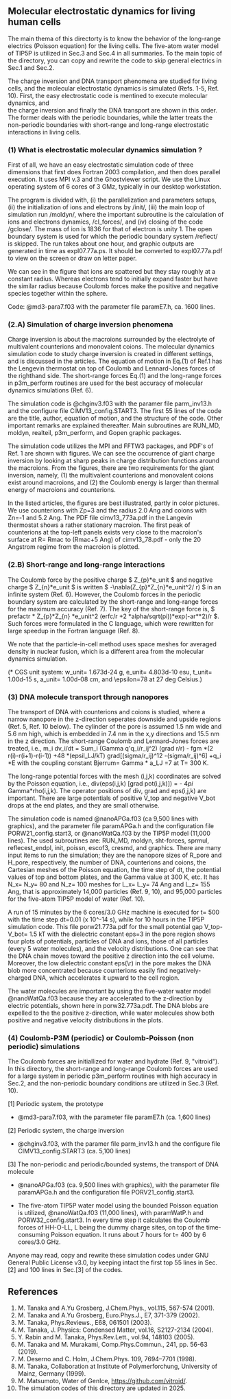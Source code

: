 ## Molecular electrostatic dynamics for living human cells ##

The main thema of this directorty is to know the behavior of the long-range electrics 
(Poisson equation) for the living cells. The five-atom water model of TIP5P is utilized 
in Sec.3 and Sec.4 in all summaries. To the main topic of the directory, you can copy 
and rewrite the code to skip general electrics in Sec.1 and Sec.2.

The charge inversion and DNA transport phenomena are studied for living cells, and the 
molecular electrostatic dynamics is simulated (Refs. 1-5, Ref. 10).
First, the easy electrostatic code is mentined to execute molecular dynamics, and  
the charge inversion and finally the DNA transport are shown in this order.
The former deals with the periodic boundaries, while the latter treats the non-periodic 
boundaries with short-range and long-range electrostatic interactions in living cells. 

### (1) What is electrostatic molecular dynamics simulation ? ###

First of all, we have an easy electrostatic simulation code of three dimensions 
that first does Fortran 2003 compilation, and then does parallel execution. 
It uses MPI v.3 and the Ghostviewer script. 
We use the Linux operating system of 6 cores of 3 GMz, typically in our desktop workstation. 

The program is divided with, (i) the parallelization and parameters setups, (ii) the initialization of
ions and electrons by /init/, (iii) the main loop of simulation run /moldyn/, where the important 
subroutine is the calculation of ions and electrons dynamics, /cl_forces/,
and (iv) closing of the code /gclose/. The mass of ion is 1836 for that of electron is unity 1. 
The open boundary system is used for which the periodic boundary system /reflect/ is skipped.
The run takes about one hour, and graphic outputs are generated in time as expl07.77a.ps.
It should be converted to expl07.77a.pdf to view on the screen or draw on letter paper.

We can see in the figure that ions are spattered but they stay roughly at a constant radius.
Whereas electrons tend to initially expand faster but have the similar radius because 
Coulomb forces make the positive and negative species together within the sphere.

Code: @md3-para7.f03 with the parameter file paramE7.h, ca. 1600 lines.


### (2.A) Simulation of charge inversion phenomena ###

Charge inversion is about the macroions surrounded by the electrolyte of multivalent counterions 
and monovalent coions.
The molecular dynamics simulation code to study charge inversion is created in different settings, 
and is discussed in the articles.
The equation of motion in Eq.(1) of Ref.1 has the Lengevin thermostat on top of 
Coulomb and Lennard-Jones forces of the righthand side.
The short-range forces Eq.(1) and the long-range forces in p3m_perform routines are used 
for the best accuracy of molecular dynamics simulations (Ref. 6).

The simulation code is @chginv3.f03 with the paramer file parm_inv13.h and 
the configure file CIMV13_config.START3.
The first 55 lines of the code are the title, author, equation of motion, and 
the structure of the code. Other important remarks are explained thereafter.
Main subroutines are RUN_MD, moldyn, realteil, p3m_perform, and Gopen graphic packages.

The simulation code utilizes the MPI and FFTW3 packages, and PDF's of Ref. 1 are shown 
with figures. We can see the occurrence of giant charge inversion by looking at 
sharp peaks in charge distribution functions around the macroions. 
From the figures, there are two requirements for the giant inversion, namely,
(1) the multivalent counterions and monovalent coions exist around macroions, and 
(2) the Coulomb energy is larger than thermal energy of macroions and counterions.

In the listed articles, the figures are best illustrated, partly 
in color pictures. We use counterions with Zp=3 and the radius 2.0 Ang and coions 
with Zn=-1 and 5.2 Ang. The PDF file cimv13_773a.pdf in the Langevin thermostat 
shows a rather stationary macroion. The first peak of counterions at the top-left 
panels exists very close to the macroion's surface at R= Rmac to (Rmac+5 Ang) of 
cimv13_78.pdf - only the 20 Angstrom regime from the macroion is plotted. 

### (2.B) Short-range and long-range interactions ###

The Coulomb force by the positive charge $ Z_{p}*e_unit $ and negative charge $ Z_{n}*e_unit $
is written $ -\nabla(Z_{p}*Z_{n}*e_unit^2/ r) $ in an infinite system (Ref. 6).
However, the Coulomb forces in the periodic boundary system are calculated by 
the short-range and long-range forces for the maximum accuracy (Ref. 7).
The key of the short-range force is, 
$ prefactr * Z_{p}*Z_{n} *e_unit^2 (erfc/r +2 *alpha/sqrt(pi))*exp(-ar**2)/r $.
Such forces were formulated in the C language, which were rewritten for large speedup 
in the Fortran language (Ref. 8).

We note that the particle-in-cell method uses space meshes for averaged density in nuclear fusion, 
which is a different area from the molecular dynamics simulation.

(* CGS unit system: w_unit= 1.673d-24 g, e_unit= 4.803d-10 esu, t_unit= 1.00d-15 s, 
a_unit= 1.00d-08 cm, and \epsilon=78 at 27 deg Celsius.)


### (3) DNA molecule transport through nanopores ###

The transport of DNA with counterions and coions is studied, where a narrow nanopore in the z-direction seperates downside and upside regions (Ref. 5, Ref. 10 below). The cylinder of the pore is assumed 1.5 nm wide and 5.6 nm high, which is embedded in 7.4 nm in the x,y directions and 15.5 nm in the z direction. The short-range Coulomb and Lennard-Jones forces are treated, i.e., 
m_i dv_i/dt = Sum_i (Gamma q'q_i/r_ij^2) (grad r/r) - fgm *(2 r(i)-r(i+1)-r(i-1)) 
+48 *(epsil_LJ/kT) grad[(sigma/r_ij)^12 -(sigma/r_ij)^6] +q_i *E
with the coupling constant Bjerrum= Gamma * a_LJ =7 at T= 300 K.

The long-range potential forces with the mesh (i,j,k) coordinates are solved by the Poisson equation, i.e.,
div(eps(i,j,k) [grad pot(i,j,k)]) = - 4*pi* Gamma*rho(i,j,k). The operator positions of div, grad and eps(i,j,k) are important. There are large potentials of positive V_top and negative V_bot drops at the end plates, and they are small otherwise.

The simulation code is named @nanoAPGa.f03 (ca 9,500 lines with graphics), and the parameter file paramAPGa.h and the configuration file PORW21_config.start3, or @nanoWatQa.f03 by the TIP5P model  (11,000 lines). The used subroutines are: RUN_MD, moldyn, sht-forces, sprmul, reflecest_endpl, init, poissn, escof3, cresmd, and graphics. There are many input items to run the simulation; they are the nanopore sizes of R_pore and H_pore, respectively, the number of DNA, counterions and coions, the Cartesian meshes of the Poisson equation, the time step of dt, the potential values of top and bottom plates, and the Gamma value at 300 K, etc. It has N_x= N_y= 80 and N_z= 100 meshes for L_x= L_y= 74 Ang and L_z= 155 Ang, that is approximately 14,000 particles (Ref. 9, 10), and 95,000 particles for the five-atom TIP5P model of water (Ref. 10). 

A run of 15 minutes by the 6 cores/3.0 GHz machine is executed for t= 500 with the time step dt=0.01 (x 10^-14 s), while for 10 hours in the TIP5P simulation code. 
This file porw21.773a.pdf for the small potential gap V_top-V_bot= 1.5 kT with the dielectric constant eps=3 in the pore region shows four plots of potentials, particles of DNA and ions, those of all particles (every 5 water molecules), and the velocity distributions. One can see that the DNA chain moves toward the positive z direction into the cell volume. Moreover, the low dielectric constant eps(\r) in the pore makes the DNA blob more concentrated because counterions easily find negatively-charged DNA, which accelerates it upward to the cell region.

The water molecules are important by using the five-water water model @nanoWatQa.f03 because they are accelerated to the z-direction by electric potentials, shown here in porw32.773a.pdf. The DNA blobs are expelled to the the positive z-direction, while water molecules show both positive and negative velocity distributions in the plots.

### (4) Coulomb-P3M (periodic) or Coulomb-Poisson (non periodic) simulations ###

The Coulomb forces are initiallized for water and hydrate (Ref. 9, "vitroid").
In this directory, the short-range and long-range Coulomb forces are used for a large system
in periodic p3m_perform routines with high accuracy in Sec.2, and the non-periodic boundary 
conditions are utilized in Sec.3 (Ref. 10). 

[1] Periodic system, the prototype

* @md3-para7.f03, with the parameter file paramE7.h (ca. 1,600 lines)

[2] Periodic system, the charge inversion

* @chginv3.f03, with the paramer file parm_inv13.h and 
the configure file CIMV13_config.START3 (ca. 5,100 lines)

[3] The non-periodic and periodic/bounded systems, the transport of DNA molecule

* @nanoAPGa.f03 (ca. 9,500 lines with graphics), with 
the parameter file paramAPGa.h and the configuration file PORV21_config.start3.

* The five-atom TIP5P water model using the bounded Poisson equation is utilized, @nanoWatQa.f03 
(11,000 lines), with paramWatP.h and PORW32_config.start3. In every time step it calculates
the Coulomb forces of HH-O-LL, L being the dummy charge sites, on top of the time-consuming Poisson equation.
It runs about 7 hours for t= 400 by 6 cores/3.0 GHz. 


Anyone may read, copy and rewrite these simulation codes under 
GNU General Public License v3.0, by keeping intact the first top 55 lines in Sec.[2] 
and 100 lines in Sec.[3] of the codes.


## References ##
1. M. Tanaka and A.Yu Grosberg, J.Chem.Phys., vol.115, 567-574 (2001).
2. M. Tanaka and A.Yu Grosberg, Euro.Phys.J., E7, 371-379 (2002).
3. M. Tanaka, Phys.Reviews., E68, 061501 (2003).
4. M. Tanaka, J. Physics: Condensed Matter, vol.16, S2127-2134 (2004).
5. Y. Rabin and M. Tanaka, Phys.Rev.Lett., vol.94, 148103 (2005).
6. M. Tanaka and M. Murakami, Comp.Phys.Commun., 241, pp. 56-63 (2019).
7. M. Deserno and C. Holm, J.Chem.Phys. 109, 7694–7701 (1998).
8. M. Tanaka, Collaboration at Institute of Polymerforchung, University of Mainz, Germany (1999).
9. M. Matsumoto, Water of GenIce, https://github.com/vitroid/.
10. The simulation codes of this directory are updated in 2025.


